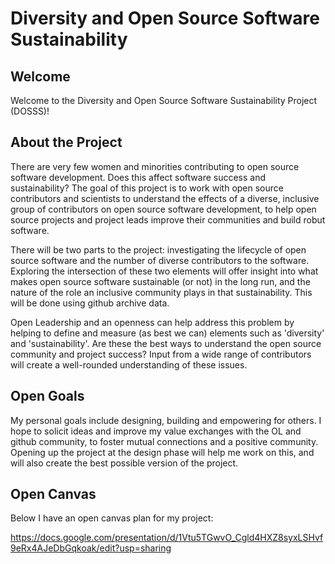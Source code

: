 # Diversity and Open Source Software Sustainability

## Welcome

Welcome to the Diversity and Open Source Software Sustainability Project (DOSSS)! 

## About the Project

There are very few women and minorities contributing to open source software development. Does this affect software success and sustainability? The goal of this project is to work with open source contributors and scientists to understand the effects of a diverse, inclusive group of contributors on open source software development, to help open source projects and project leads improve their communities and build robut software. 

There will be two parts to the project: investigating the lifecycle of open source software and the number of diverse contributors to the software. Exploring the intersection of these two elements will offer insight into what makes open source software sustainable (or not) in the long run, and the nature of the role an inclusive community plays in that sustainability. This will be done using github archive data.   

Open Leadership and an openness can help address this problem by helping to define and measure (as best we can) elements such as 'diversity' and 'sustainability'. Are these the best ways to understand the open source community and project success? Input from a wide range of contributors will create a well-rounded understanding of these issues. 

## Open Goals

My personal goals include designing, building and empowering for others. I hope to solicit ideas and improve my value exchanges with the OL and github community, to foster mutual connections and a positive community. Opening up the project at the design phase will help me work on this, and will also create the best possible version of the project. 

## Open Canvas

Below I have an open canvas plan for my project:

https://docs.google.com/presentation/d/1Vtu5TGwvO_Cgld4HXZ8syxLSHvf9eRx4AJeDbGqkoak/edit?usp=sharing
